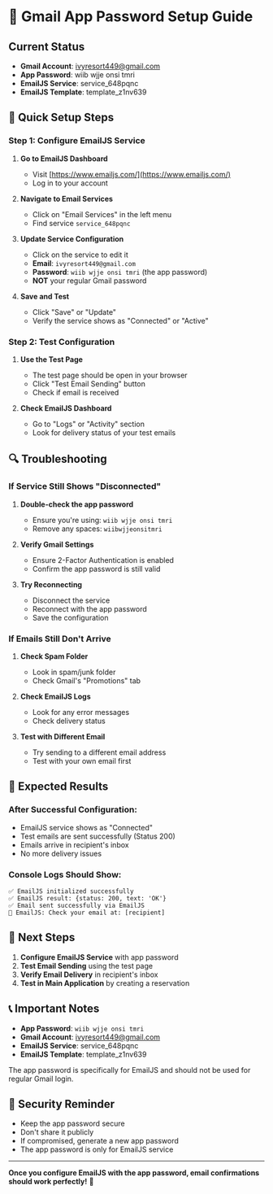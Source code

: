 # 🔑 Gmail App Password Setup Guide

## Current Status
- **Gmail Account**: ivyresort449@gmail.com
- **App Password**: wiib wjje onsi tmri
- **EmailJS Service**: service_648pqnc
- **EmailJS Template**: template_z1nv639

## 🚀 Quick Setup Steps

### Step 1: Configure EmailJS Service
1. **Go to EmailJS Dashboard**
   - Visit [https://www.emailjs.com/](https://www.emailjs.com/)
   - Log in to your account

2. **Navigate to Email Services**
   - Click on "Email Services" in the left menu
   - Find service `service_648pqnc`

3. **Update Service Configuration**
   - Click on the service to edit it
   - **Email**: `ivyresort449@gmail.com`
   - **Password**: `wiib wjje onsi tmri` (the app password)
   - **NOT** your regular Gmail password

4. **Save and Test**
   - Click "Save" or "Update"
   - Verify the service shows as "Connected" or "Active"

### Step 2: Test Configuration
1. **Use the Test Page**
   - The test page should be open in your browser
   - Click "Test Email Sending" button
   - Check if email is received

2. **Check EmailJS Dashboard**
   - Go to "Logs" or "Activity" section
   - Look for delivery status of your test emails

## 🔍 Troubleshooting

### If Service Still Shows "Disconnected"
1. **Double-check the app password**
   - Ensure you're using: `wiib wjje onsi tmri`
   - Remove any spaces: `wiibwjjeonsitmri`

2. **Verify Gmail Settings**
   - Ensure 2-Factor Authentication is enabled
   - Confirm the app password is still valid

3. **Try Reconnecting**
   - Disconnect the service
   - Reconnect with the app password
   - Save the configuration

### If Emails Still Don't Arrive
1. **Check Spam Folder**
   - Look in spam/junk folder
   - Check Gmail's "Promotions" tab

2. **Check EmailJS Logs**
   - Look for any error messages
   - Check delivery status

3. **Test with Different Email**
   - Try sending to a different email address
   - Test with your own email first

## 📧 Expected Results

### After Successful Configuration:
- EmailJS service shows as "Connected"
- Test emails are sent successfully (Status 200)
- Emails arrive in recipient's inbox
- No more delivery issues

### Console Logs Should Show:
```
✅ EmailJS initialized successfully
✅ EmailJS result: {status: 200, text: 'OK'}
✅ Email sent successfully via EmailJS
📧 EmailJS: Check your email at: [recipient]
```

## 🎯 Next Steps

1. **Configure EmailJS Service** with app password
2. **Test Email Sending** using the test page
3. **Verify Email Delivery** in recipient's inbox
4. **Test in Main Application** by creating a reservation

## 📞 Important Notes

- **App Password**: `wiib wjje onsi tmri`
- **Gmail Account**: ivyresort449@gmail.com
- **EmailJS Service**: service_648pqnc
- **EmailJS Template**: template_z1nv639

The app password is specifically for EmailJS and should not be used for regular Gmail login.

## 🚨 Security Reminder

- Keep the app password secure
- Don't share it publicly
- If compromised, generate a new app password
- The app password is only for EmailJS service

---

**Once you configure EmailJS with the app password, email confirmations should work perfectly!** 🎉

